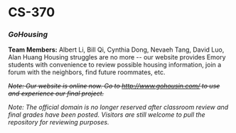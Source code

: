 # CS-370
### *GoHousing*

**Team Members:** Albert Li, Bill Qi, Cynthia Dong, Nevaeh Tang, David Luo, Alan Huang
Housing struggles are no more -- our website provides Emory students with convenience to review possible housing information, join a forum with the neighbors, find future roommates, etc.


~~*Note: Our website is online now. Go to http://www.gohousin.com/ to use and experience our final project.*~~

*Note: The official domain is no longer reserved after classroom review and final grades have been posted. Visitors are still welcome to pull the repository for reviewing purposes.*
